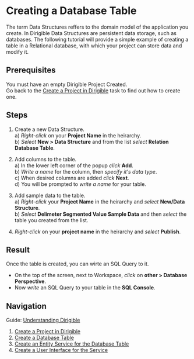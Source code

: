 # Creating a Database Table

The term Data Structures reffers to the domain model of the application you create. In Dirigible Data Structures are persistent data storage, such as databases. The following tutorial will provide a simple example of creating a table in a Relational database, with which your project can store data and modify it.

## Prerequisites
You must have an empty Dirigible Project Created.</br>
Go back to the [Create a Project in Dirigible](https://github.com/dirigiblelabs/curriculum/blob/master/IvoYakov/DirigibleDoc/Guides/CreateProject.md) task to find out how to create one.

## Steps

1. Create a new Data Structure.</br>
a) _Right-click_ on your **Project Name** in the heirarchy.</br>
b) _Select_ **New > Data Structure** and from the list _select_ **Relation Database Table**.


2. Add columns to the table.</br>
a) In the lower left corner of the popup _click_ **Add**.</br>
b) _Write a name_ for the column, then _specify it's data type_. </br>
c) When desired columns are added _click_ **Next**.</br>
d) You will be prompted to _write a name_ for your table.</br>

3. Add sample data to the table.</br>
a) _Right-click_ your **Project Name** in the heirarchy and _select_ **New/Data Structure**.</br>
b) _Select_ **Delimeter Segmented Value Sample Data** and then _select_ the table you created from the list.</br>

4. _Right-click_ on your **project name** in the heirarchy and _select_ **Publish**.


## Result

Once the table is created, you can wirte an SQL Query to it.
* On the top of the screen, next to Workspace, _click_ on **other > Database Perspective**.
* Now _write_ an SQL Query to your table in the **SQL Console**.

## Navigation
Guide: [Understanding Dirigible](https://github.com/dirigiblelabs/curriculum/edit/master/IvoYakov/DirigibleDoc)
</br>
1. [Create a Project in Dirigible](https://github.com/dirigiblelabs/curriculum/tree/master/IvoYakov/DirigibleDoc/Guides/CreateProject.md)
2. [Create a Database Table](https://github.com/dirigiblelabs/curriculum/tree/master/IvoYakov/DirigibleDoc/Guides/CreateDatabaseTable.md)
3. [Create an Entity Service for the Database Table](https://github.com/dirigiblelabs/curriculum/blob/master/IvoYakov/DirigibleDoc/Guides/CreateEntityService.md)
4. [Create a User Interface for the Service](https://github.com/dirigiblelabs/curriculum/tree/master/IvoYakov/DirigibleDoc/Guides/CreateUserInterface.md)
